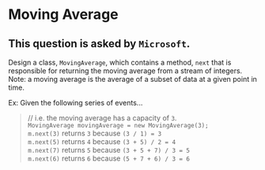 # Moving Average

## This question is asked by `Microsoft`.  

Design a class, `MovingAverage`, which contains a method, `next` that is responsible for returning the moving average from a stream of integers.  
Note: a moving average is the average of a subset of data at a given point in time.  

Ex: Given the following series of events...

>// i.e. the moving average has a capacity of `3`.  
`MovingAverage movingAverage = new MovingAverage(3);`  
`m.next(3)` returns `3` because `(3 / 1) = 3`  
`m.next(5)` returns `4` because `(3 + 5) / 2 = 4`  
`m.next(7)` returns `5` because `(3 + 5 + 7) / 3 = 5`  
`m.next(6)` returns `6` because `(5 + 7 + 6) / 3 = 6`
